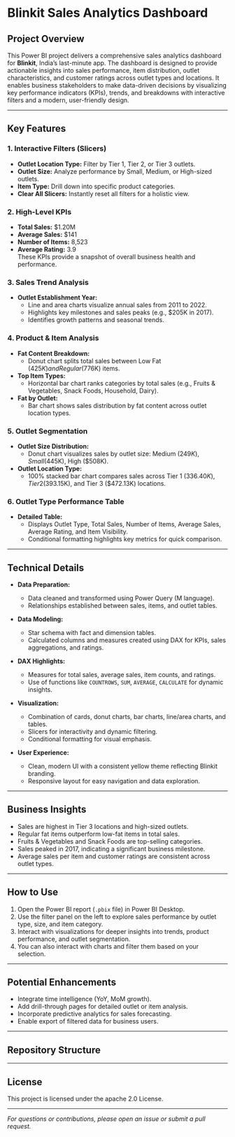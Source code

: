 # Blinkit Sales Analytics Dashboard

## Project Overview

This Power BI project delivers a comprehensive sales analytics dashboard for **Blinkit**, India’s last-minute app. The dashboard is designed to provide actionable insights into sales performance, item distribution, outlet characteristics, and customer ratings across outlet types and locations. It enables business stakeholders to make data-driven decisions by visualizing key performance indicators (KPIs), trends, and breakdowns with interactive filters and a modern, user-friendly design.

---

## Key Features

### 1. Interactive Filters (Slicers)
- **Outlet Location Type:** Filter by Tier 1, Tier 2, or Tier 3 outlets.
- **Outlet Size:** Analyze performance by Small, Medium, or High-sized outlets.
- **Item Type:** Drill down into specific product categories.
- **Clear All Slicers:** Instantly reset all filters for a holistic view.

### 2. High-Level KPIs
- **Total Sales:** $1.20M
- **Average Sales:** $141
- **Number of Items:** 8,523
- **Average Rating:** 3.9  
These KPIs provide a snapshot of overall business health and performance.

### 3. Sales Trend Analysis
- **Outlet Establishment Year:**  
  - Line and area charts visualize annual sales from 2011 to 2022.
  - Highlights key milestones and sales peaks (e.g., $205K in 2017).
  - Identifies growth patterns and seasonal trends.

### 4. Product & Item Analysis
- **Fat Content Breakdown:**  
  - Donut chart splits total sales between Low Fat ($425K) and Regular ($776K) items.
- **Top Item Types:**  
  - Horizontal bar chart ranks categories by total sales (e.g., Fruits & Vegetables, Snack Foods, Household, Dairy).
- **Fat by Outlet:**  
  - Bar chart shows sales distribution by fat content across outlet location types.

### 5. Outlet Segmentation
- **Outlet Size Distribution:**  
  - Donut chart visualizes sales by outlet size: Medium ($249K), Small ($445K), High ($508K).
- **Outlet Location Type:**  
  - 100% stacked bar chart compares sales across Tier 1 ($336.40K), Tier 2 ($393.15K), and Tier 3 ($472.13K) locations.

### 6. Outlet Type Performance Table
- **Detailed Table:**  
  - Displays Outlet Type, Total Sales, Number of Items, Average Sales, Average Rating, and Item Visibility.
  - Conditional formatting highlights key metrics for quick comparison.

---

## Technical Details

- **Data Preparation:**  
  - Data cleaned and transformed using Power Query (M language).
  - Relationships established between sales, items, and outlet tables.

- **Data Modeling:**  
  - Star schema with fact and dimension tables.
  - Calculated columns and measures created using DAX for KPIs, sales aggregations, and ratings.

- **DAX Highlights:**  
  - Measures for total sales, average sales, item counts, and ratings.
  - Use of functions like `COUNTROWS`, `SUM`, `AVERAGE`, `CALCULATE` for dynamic insights.

- **Visualization:**  
  - Combination of cards, donut charts, bar charts, line/area charts, and tables.
  - Slicers for interactivity and dynamic filtering.
  - Conditional formatting for visual emphasis.

- **User Experience:**  
  - Clean, modern UI with a consistent yellow theme reflecting Blinkit branding.
  - Responsive layout for easy navigation and data exploration.

---

## Business Insights

- Sales are highest in Tier 3 locations and high-sized outlets.
- Regular fat items outperform low-fat items in total sales.
- Fruits & Vegetables and Snack Foods are top-selling categories.
- Sales peaked in 2017, indicating a significant business milestone.
- Average sales per item and customer ratings are consistent across outlet types.

---

## How to Use

1. Open the Power BI report (`.pbix` file) in Power BI Desktop.
2. Use the filter panel on the left to explore sales performance by outlet type, size, and item category.
3. Interact with visualizations for deeper insights into trends, product performance, and outlet segmentation.
4. You can also interact with charts and filter them based on your selection.

---

## Potential Enhancements

- Integrate time intelligence (YoY, MoM growth).
- Add drill-through pages for detailed outlet or item analysis.
- Incorporate predictive analytics for sales forecasting.
- Enable export of filtered data for business users.

---

## Repository Structure

---

## License

This project is licensed under the apache 2.0  License.

---

*For questions or contributions, please open an issue or submit a pull request.*

